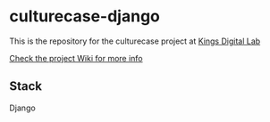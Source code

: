 # culturecase-django

This is the repository for the culturecase project at [Kings Digital Lab](https://github.kcl.ac.uk/kingsdigitallab)

[Check the project Wiki for more info](https://github.kcl.ac.uk/kingsdigitallab/culturecase-django/wiki)

## Stack

Django

